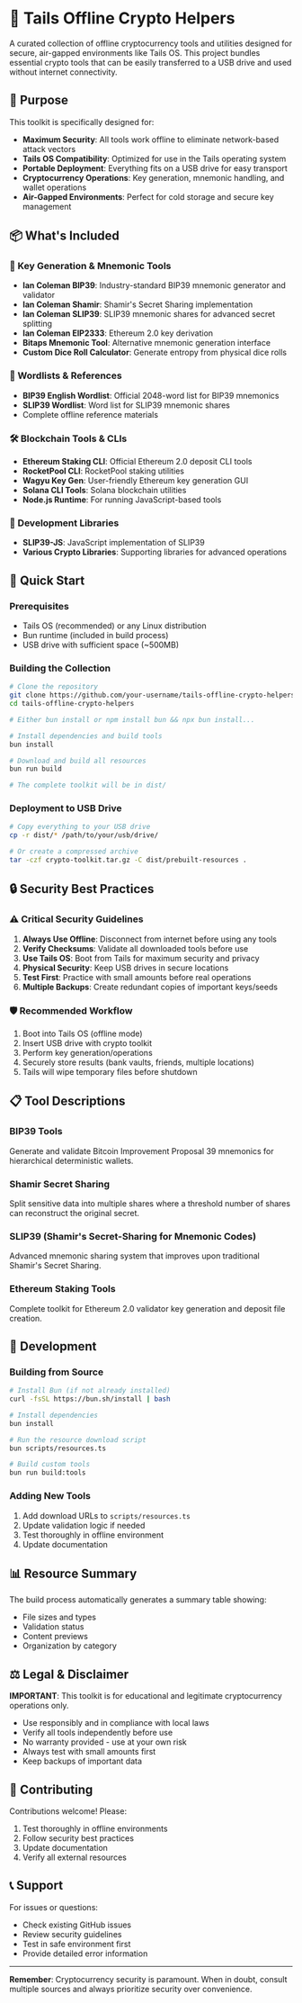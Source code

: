 # 🔐 Tails Offline Crypto Helpers

A curated collection of offline cryptocurrency tools and utilities designed for secure, air-gapped environments like Tails OS. This project bundles essential crypto tools that can be easily transferred to a USB drive and used without internet connectivity.

## 🎯 Purpose

This toolkit is specifically designed for:
- **Maximum Security**: All tools work offline to eliminate network-based attack vectors
- **Tails OS Compatibility**: Optimized for use in the Tails operating system
- **Portable Deployment**: Everything fits on a USB drive for easy transport
- **Cryptocurrency Operations**: Key generation, mnemonic handling, and wallet operations
- **Air-Gapped Environments**: Perfect for cold storage and secure key management

## 📦 What's Included

### 🔑 Key Generation & Mnemonic Tools
- **Ian Coleman BIP39**: Industry-standard BIP39 mnemonic generator and validator
- **Ian Coleman Shamir**: Shamir's Secret Sharing implementation
- **Ian Coleman SLIP39**: SLIP39 mnemonic shares for advanced secret splitting
- **Ian Coleman EIP2333**: Ethereum 2.0 key derivation
- **Bitaps Mnemonic Tool**: Alternative mnemonic generation interface
- **Custom Dice Roll Calculator**: Generate entropy from physical dice rolls

### 📝 Wordlists & References
- **BIP39 English Wordlist**: Official 2048-word list for BIP39 mnemonics
- **SLIP39 Wordlist**: Word list for SLIP39 mnemonic shares
- Complete offline reference materials

### 🛠️ Blockchain Tools & CLIs
- **Ethereum Staking CLI**: Official Ethereum 2.0 deposit CLI tools
- **RocketPool CLI**: RocketPool staking utilities
- **Wagyu Key Gen**: User-friendly Ethereum key generation GUI
- **Solana CLI Tools**: Solana blockchain utilities
- **Node.js Runtime**: For running JavaScript-based tools

### 🔧 Development Libraries
- **SLIP39-JS**: JavaScript implementation of SLIP39
- **Various Crypto Libraries**: Supporting libraries for advanced operations

## 🚀 Quick Start

### Prerequisites
- Tails OS (recommended) or any Linux distribution
- Bun runtime (included in build process)
- USB drive with sufficient space (~500MB)

### Building the Collection

```bash
# Clone the repository
git clone https://github.com/your-username/tails-offline-crypto-helpers.git
cd tails-offline-crypto-helpers

# Either bun install or npm install bun && npx bun install...

# Install dependencies and build tools
bun install

# Download and build all resources
bun run build

# The complete toolkit will be in dist/
```

### Deployment to USB Drive

```bash
# Copy everything to your USB drive
cp -r dist/* /path/to/your/usb/drive/

# Or create a compressed archive
tar -czf crypto-toolkit.tar.gz -C dist/prebuilt-resources .
```

## 🔒 Security Best Practices

### ⚠️ Critical Security Guidelines

1. **Always Use Offline**: Disconnect from internet before using any tools
2. **Verify Checksums**: Validate all downloaded tools before use
3. **Use Tails OS**: Boot from Tails for maximum security and privacy
4. **Physical Security**: Keep USB drives in secure locations
5. **Test First**: Practice with small amounts before real operations
6. **Multiple Backups**: Create redundant copies of important keys/seeds

### 🛡️ Recommended Workflow

1. Boot into Tails OS (offline mode)
2. Insert USB drive with crypto toolkit
3. Perform key generation/operations
4. Securely store results (bank vaults, friends, multiple locations)
5. Tails will wipe temporary files before shutdown

## 📋 Tool Descriptions

### BIP39 Tools
Generate and validate Bitcoin Improvement Proposal 39 mnemonics for hierarchical deterministic wallets.

### Shamir Secret Sharing
Split sensitive data into multiple shares where a threshold number of shares can reconstruct the original secret.

### SLIP39 (Shamir's Secret-Sharing for Mnemonic Codes)
Advanced mnemonic sharing system that improves upon traditional Shamir's Secret Sharing.

### Ethereum Staking Tools
Complete toolkit for Ethereum 2.0 validator key generation and deposit file creation.

## 🔧 Development

### Building from Source

```bash
# Install Bun (if not already installed)
curl -fsSL https://bun.sh/install | bash

# Install dependencies
bun install

# Run the resource download script
bun scripts/resources.ts

# Build custom tools
bun run build:tools
```

### Adding New Tools

1. Add download URLs to `scripts/resources.ts`
2. Update validation logic if needed
3. Test thoroughly in offline environment
4. Update documentation

## 📊 Resource Summary

The build process automatically generates a summary table showing:
- File sizes and types
- Validation status
- Content previews
- Organization by category

## ⚖️ Legal & Disclaimer

**IMPORTANT**: This toolkit is for educational and legitimate cryptocurrency operations only.

- Use responsibly and in compliance with local laws
- Verify all tools independently before use
- No warranty provided - use at your own risk
- Always test with small amounts first
- Keep backups of important data

## 🤝 Contributing

Contributions welcome! Please:
1. Test thoroughly in offline environments
2. Follow security best practices
3. Update documentation
4. Verify all external resources

## 📞 Support

For issues or questions:
- Check existing GitHub issues
- Review security guidelines
- Test in safe environment first
- Provide detailed error information

---

**Remember**: Cryptocurrency security is paramount. When in doubt, consult multiple sources and always prioritize security over convenience.
